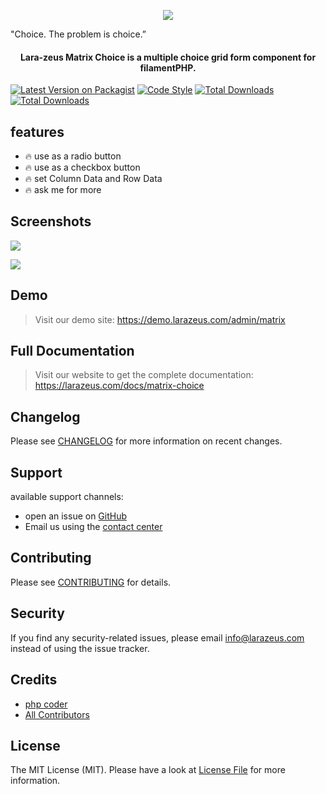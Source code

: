 <p align="center">
<a href="https://larazeus.com"><img src="https://larazeus.com/images/matrix-choice-banner.png?v=1" /></a>
</p>

"Choice. The problem is choice.”

<h4 align="center">Lara-zeus Matrix Choice is a multiple choice grid form component for filamentPHP.</h4>

<p align="center">

[![Latest Version on Packagist](https://img.shields.io/packagist/v/lara-zeus/matrix-choice.svg?style=flat-square)](https://packagist.org/packages/lara-zeus/matrix-choice)
[![Code Style](https://img.shields.io/github/actions/workflow/status/lara-zeus/matrix-choice/fix-php-code-style-issues.yml?label=code-style&flat-square)](https://github.com/lara-zeus/matrix-choice/actions?query=workflow%3Afix-php-code-style-issues+branch%3Amain)
[![Total Downloads](https://img.shields.io/packagist/dt/lara-zeus/matrix-choice.svg?style=flat-square)](https://packagist.org/packages/lara-zeus/matrix-choice)
[![Total Downloads](https://img.shields.io/github/stars/lara-zeus/matrix-choice?style=flat-square)](https://github.com/lara-zeus/matrix-choice)

</p>

## features
- 🔥 use as a radio button
- 🔥 use as a checkbox button
- 🔥 set Column Data and Row Data
- 🔥 ask me for more

## Screenshots

![](https://larazeus.com/images/screenshots/matrix-choice/form-1.png)

![](https://larazeus.com/images/screenshots/matrix-choice/form-2.png)

## Demo

> Visit our demo site: https://demo.larazeus.com/admin/matrix

## Full Documentation

> Visit our website to get the complete documentation: https://larazeus.com/docs/matrix-choice

## Changelog

Please see [CHANGELOG](CHANGELOG.md) for more information on recent changes.

## Support
available support channels:
* open an issue on [GitHub](https://github.com/lara-zeus/matrix-choice/issues)
* Email us using the [contact center](https://larazeus.com/contact-us)

## Contributing

Please see [CONTRIBUTING](CONTRIBUTING.md) for details.

## Security

If you find any security-related issues, please email info@larazeus.com instead of using the issue tracker.

## Credits

-   [php coder](https://github.com/atmonshi)
-   [All Contributors](../../contributors)

## License

The MIT License (MIT). Please have a look at [License File](LICENSE.md) for more information.
